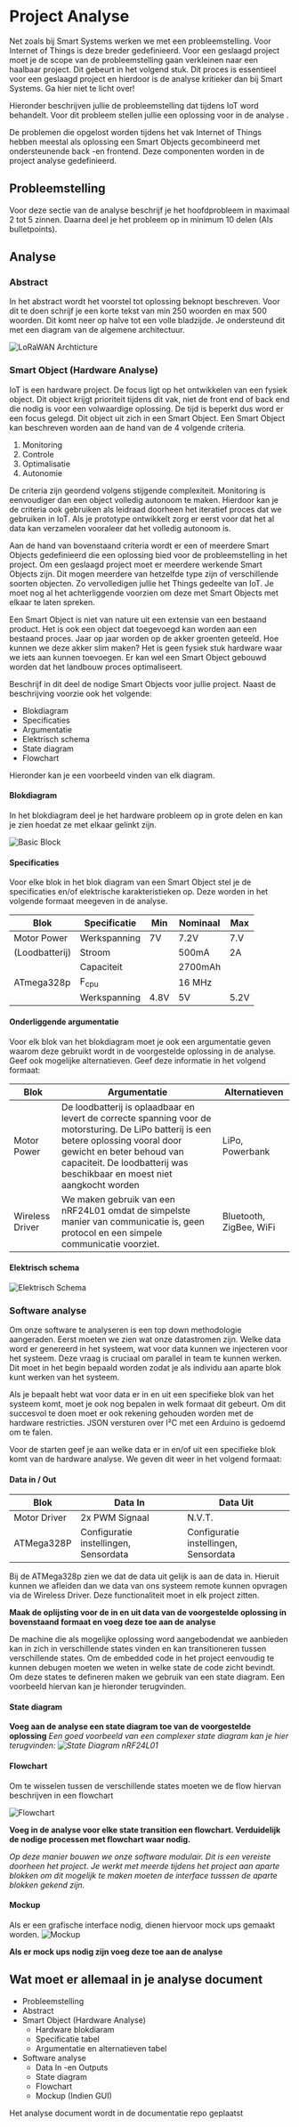 # Project Analyse 

Net zoals bij Smart Systems werken we met een probleemstelling. Voor Internet
of Things is deze breder gedefinieerd. Voor een geslaagd project moet je de
scope van de probleemstelling gaan verkleinen naar een haalbaar project. Dit
gebeurt in het volgend stuk. Dit proces is essentieel voor een geslaagd project
en hierdoor is de analyse kritieker dan bij Smart Systems. Ga hier niet te licht
over!  

Hieronder beschrijven jullie de probleemstelling dat tijdens IoT  word
behandelt. Voor dit probleem stellen jullie een oplossing voor in de analyse .


De problemen die opgelost worden tijdens het vak Internet of Things hebben
meestal als oplossing een Smart Objects gecombineerd met ondersteunende back
-en frontend. Deze componenten worden in de project analyse gedefinieerd. 

## Probleemstelling 

Voor deze sectie van de analyse beschrijf je het hoofdprobleem in maximaal 2
tot 5 zinnen. Daarna deel je het probleem op in minimum 10 delen (Als bulletpoints).    

## Analyse

### Abstract

In het abstract wordt het voorstel tot oplossing beknopt beschreven. Voor dit
te doen schrijf je een korte tekst van min 250 woorden en max 500 woorden. Dit
komt neer op halve tot een volle bladzijde. Je ondersteund dit met een diagram
van de algemene architectuur.

![LoRaWAN Archticture](../img/lorawan_architecture.jpg)


### Smart Object (Hardware Analyse)

IoT is een hardware project. De focus ligt op het ontwikkelen van een fysiek
object. Dit object krijgt prioriteit tijdens dit vak, niet de front end of back
end die nodig is voor een volwaardige oplossing. De tijd is beperkt dus word er
een focus gelegd. Dit object uit zich in een Smart Object. Een Smart Object kan
beschreven worden aan de hand van de 4 volgende criteria. 

1. Monitoring
2. Controle
3. Optimalisatie
4. Autonomie

De criteria zijn geordend volgens stijgende complexiteit. Monitoring is
eenvoudiger dan een object volledig autonoom te maken. Hierdoor kan je de
criteria ook gebruiken als leidraad doorheen het iteratief proces dat we
gebruiken in IoT. Als je prototype ontwikkelt zorg er eerst voor dat het al
data kan verzamelen vooraleer dat het volledig autonoom is.

Aan de hand van bovenstaand criteria wordt er een of meerdere Smart Objects
gedefinieerd die een oplossing bied voor de probleemstelling in het project. Om
een geslaagd project moet er meerdere werkende Smart Objects zijn. Dit mogen
meerdere van hetzelfde type zijn of verschillende soorten objecten. Zo
vervolledigen jullie het Things gedeelte van IoT. Je moet nog al het
achterliggende voorzien om deze met Smart Objects met elkaar te laten spreken.

Een Smart Object is niet van nature uit een extensie van een bestaand product.
Het is ook een object dat toegevoegd kan worden aan een bestaand proces.  Jaar
op jaar worden op de akker groenten geteeld. Hoe kunnen we deze akker slim
maken? Het is geen fysiek stuk hardware waar we iets aan kunnen toevoegen. Er
kan wel een Smart Object gebouwd worden dat het landbouw proces optimaliseert. 

Beschrijf in dit deel de nodige Smart Objects voor jullie project. Naast de
beschrijving voorzie ook het volgende: 

* Blokdiagram 
* Specificaties
* Argumentatie
* Elektrisch schema
* State diagram
* Flowchart

Hieronder kan je een voorbeeld vinden van elk diagram.


#### Blokdiagram

In het blokdiagram deel je het hardware probleem op in grote delen en kan je zien hoedat ze met elkaar gelinkt zijn.

![Basic Block](../img/basic_block.png)


#### Specificaties
Voor elke blok in het blok diagram van een Smart Object stel je de
specificaties en/of elektrische karakteristieken op. Deze worden in het
volgende formaat meegeven in de analyse.

| Blok           | Specificatie    | Min  | Nominaal | Max    |
| --             | --              | --   | --       | --     |
| Motor Power    | Werkspanning    | 7V   | 7.2V     | 7.V    |
| (Loodbatterij) | Stroom          |      | 500mA    | 2A     |
|                | Capaciteit      |      | 2700mAh  | &nbsp; |
| ATmega328p     | F<sub>cpu</sub> |      | 16 MHz   |        |
|                | Werkspanning    | 4.8V | 5V       | 5.2V   |
 

#### Onderliggende argumentatie 
Voor elk blok van het blokdiagram moet je ook een argumentatie geven waarom deze gebruikt wordt in
de voorgestelde oplossing in de analyse. Geef ook mogelijke alternatieven. Geef
deze informatie in het volgend formaat: 

| Blok            | Argumentatie                                                                                                                                                                                                                                   | Alternatieven           |
| --              | --                                                                                                                                                                                                                                             | --                      |
| Motor Power     | De loodbatterij is oplaadbaar en levert de correcte spanning voor de motorsturing. De LiPo batterij is een betere oplossing vooral door gewicht en beter behoud van capaciteit. De loodbatterij was beschikbaar en moest niet aangkocht worden | LiPo, Powerbank         |
| Wireless Driver | We maken gebruik van een nRF24L01 omdat de simpelste manier van communicatie is, geen protocol en een simpele communicatie voorziet.                                                                                                           | Bluetooth, ZigBee, WiFi |


#### Elektrisch schema   

![Elektrisch Schema](../img/example_schematic.png)

### Software analyse

Om onze software te analyseren is een top down methodologie aangeraden. Eerst
moeten we zien wat onze datastromen zijn. Welke data word er genereerd in het
systeem, wat voor data kunnen we injecteren voor het systeem. Deze vraag is
cruciaal om parallel in team te kunnen werken. Dit moet in het begin bepaald
worden zodat je als individu aan aparte blok kunt werken van het systeem.

Als je bepaalt hebt wat voor data er in en uit een specifieke blok van het
systeem komt, moet je ook nog bepalen in welk formaat dit gebeurt. Om dit
succesvol te doen moet er ook rekening gehouden worden met de hardware
restricties. JSON versturen over I²C met een Arduino is gedoemd om  te falen.

Voor de starten geef je aan welke data er in en/of uit een specifieke blok komt
van de hardware analyse. We geven dit weer in het volgend formaat: 

#### Data in / Out

| Blok         | Data In                               | Data Uit                              |
| --           | --                                    | --                                    |
| Motor Driver | 2x PWM Signaal                        | N.V.T.                                |
| ATMega328P   | Configuratie instellingen, Sensordata | Configuratie instellingen, Sensordata |

Bij de ATMega328p zien we dat de data uit gelijk is aan de data in. Hieruit
kunnen we afleiden dan we data van ons systeem remote kunnen opvragen via de
Wireless Driver. Deze functionaliteit moet in elk project zitten.

**Maak de oplijsting voor de in en uit data van de voorgestelde oplossing in
bovenstaand formaat en voeg deze toe aan de analyse**

De machine die als mogelijke oplossing word aangebodendat we aanbieden kan in
zich in verschillende states vinden en kan transitioneren tussen verschillende
states. Om de embedded code in het project eenvoudig te kunnen debugen moeten
we weten in welke state de code zicht bevindt. Om deze states te defineren
maken we gebruik van een state diagram. Een voorbeeld hiervan kan je hieronder
terugvinden. 


#### State diagram
**Voeg aan de analyse een state diagram toe van de voorgestelde oplossing**
*Een goed voorbeeld van een complexer state diagram kan je hier terugvinden:
![State Diagram nRF24L01](../img/state_diagram_advanced.png)*


#### Flowchart
Om te wisselen tussen de verschillende states moeten we de flow hiervan beschrijven in een flowchart 

![Flowchart](../img/flowchart.png)

**Voeg in de analyse voor elke state transition een flowchart. Verduidelijk de
nodige processen met flowchart waar nodig.**

*Op deze manier bouwen we onze software modulair. Dit is een vereiste doorheen
het project. Je werkt met meerde tijdens het project aan aparte blokken om dit
mogelijk te maken moeten de interface tusssen de aparte blokken gekend zijn.*

####  Mockup
Als er een grafische interface nodig, dienen hiervoor mock ups gemaakt worden.
![Mockup](../img/mockup.png)

**Als er mock ups nodig zijn voeg deze toe aan de analyse**

## Wat moet er allemaal in je analyse document

- Probleemstelling
- Abstract
- Smart Object (Hardware Analyse)
  - Hardware blokdiaram
  - Specificatie tabel
  - Argumentatie en alternatieven tabel
- Software analyse
  - Data In -en Outputs
  - State diagram
  - Flowchart
  - Mockup (Indien GUI) 

Het analyse document wordt in de documentatie repo geplaatst



